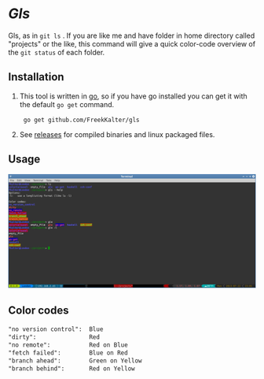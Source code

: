 # *Gls* 

Gls, as in `git ls` . If you are like me and have folder in home directory called "projects" or the like, this command will give a quick color-code
overview of the `git status` of each folder.

## Installation

1. This tool is written in [go](golang.org), so if you have go installed you can get it with the default `go get` command.

        go get github.com/FreekKalter/gls

2. See [releases](github.com/FreekKalter/gls/releases) for compiled binaries and linux packaged files.

## Usage

![Screenshot](./Screenshot.png)


## Color codes

	"no version control":  Blue
	"dirty":               Red
	"no remote":           Red on Blue
	"fetch failed":        Blue on Red
	"branch ahead":        Green on Yellow
	"branch behind":       Red on Yellow


